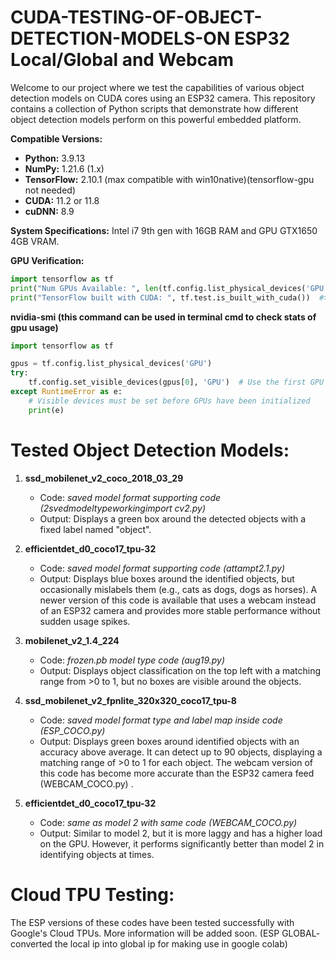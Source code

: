 # CUDA-TESTING-OF-OBJECT-DETECTION-MODELS-ON ESP32 Local/Global and Webcam

Welcome to our project where we test the capabilities of various object detection models on CUDA cores using an ESP32 camera. This repository contains a collection of Python scripts that demonstrate how different object detection models perform on this powerful embedded platform.

**Compatible Versions:**
- **Python:** 3.9.13
- **NumPy:** 1.21.6 (1.x)
- **TensorFlow:** 2.10.1 (max compatible with win10native)(tensorflow-gpu not needed)
- **CUDA:** 11.2 or 11.8
- **cuDNN:** 8.9

**System Specifications:**
Intel i7 9th gen with 16GB RAM and GPU GTX1650 4GB VRAM.

**GPU Verification:**

```python
import tensorflow as tf
print("Num GPUs Available: ", len(tf.config.list_physical_devices('GPU'))) #>>gave 1 denoting that GPU was found
print("TensorFlow built with CUDA: ", tf.test.is_built_with_cuda())  #>>gave True denoting Tensorflow build with CUDA support
```

**nvidia-smi (this command can be used in terminal cmd to check stats of gpu usage)**

```python
import tensorflow as tf

gpus = tf.config.list_physical_devices('GPU')
try:
    tf.config.set_visible_devices(gpus[0], 'GPU')  # Use the first GPU
except RuntimeError as e:
    # Visible devices must be set before GPUs have been initialized
    print(e)
```

# Tested Object Detection Models:

1. **ssd_mobilenet_v2_coco_2018_03_29**
   - Code: *saved model format supporting code (2svedmodeltypeworkingimport cv2.py)*
   - Output: Displays a green box around the detected objects with a fixed label named "object".

2. **efficientdet_d0_coco17_tpu-32**
   - Code: *saved model format supporting code (attampt2.1.py)*
   - Output: Displays blue boxes around the identified objects, but occasionally mislabels them (e.g., cats as dogs, dogs as horses). A newer version of this code is available that uses a webcam instead of an ESP32 camera and provides more stable performance without sudden usage spikes.

3. **mobilenet_v2_1.4_224**
   - Code: *frozen.pb model type code (aug19.py)*
   - Output: Displays object classification on the top left with a matching range from >0 to 1, but no boxes are visible around the objects.

4. **ssd_mobilenet_v2_fpnlite_320x320_coco17_tpu-8**
   - Code: *saved model format type and label map inside code (ESP_COCO.py)*
   - Output: Displays green boxes around identified objects with an accuracy above average. It can detect up to 90 objects, displaying a matching range of >0 to 1 for each object. The webcam version of this code has become more accurate than the ESP32 camera feed (WEBCAM_COCO.py) .

5. **efficientdet_d0_coco17_tpu-32**
   - Code: *same as model 2 with same code (WEBCAM_COCO.py)*
   - Output: Similar to model 2, but it is more laggy and has a higher load on the GPU. However, it performs significantly better than model 2 in identifying objects at times.

# Cloud TPU Testing:

The ESP versions of these codes have been tested successfully with Google's Cloud TPUs. More information will be added soon. (ESP GLOBAL- converted the local ip into global ip for making use in google colab)
